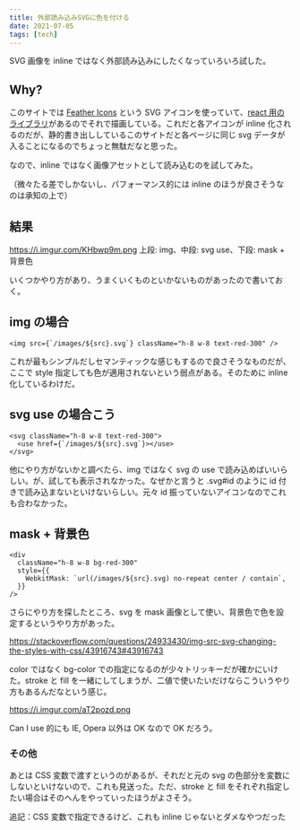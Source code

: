 ```yaml
---
title: 外部読み込みSVGに色を付ける
date: 2021-07-05
tags: [tech]
---
```


SVG 画像を inline ではなく外部読み込みにしたくなっていろいろ試した。

## Why?

このサイトでは [Feather Icons](https://feathericons.com/) という SVG アイコンを使っていて、[react 用のライブラリ](https://github.com/feathericons/react-feather)があるのでそれで描画している。これだと各アイコンが inline 化されるのだが、静的書き出ししているこのサイトだと各ページに同じ svg データが入ることになるのでちょっと無駄だなと思った。

なので、inline ではなく画像アセットとして読み込むのを試してみた。

（微々たる差でしかないし、パフォーマンス的には inline のほうが良さそうなのは承知の上で）

## 結果

https://i.imgur.com/KHbwp9m.png
上段: img、中段: svg use、下段: mask + 背景色

いくつかやり方があり、うまくいくものといかないものがあったので書いておく。

## img の場合

```tsx
<img src={`/images/${src}.svg`} className="h-8 w-8 text-red-300" />
```

これが最もシンプルだしセマンティックな感じもするので良さそうなものだが、ここで style 指定しても色が適用されないという弱点がある。そのために inline 化しているわけだ。

## svg use の場合こう

```tsx
<svg className="h-8 w-8 text-red-300">
  <use href={`/images/${src}.svg`}></use>
</svg>
```

他にやり方がないかと調べたら、img ではなく svg の use で読み込めばいいらしい。が、試しても表示されなかった。なぜかと言うと .svg#id のように id 付きで読み込まないといけないらしい。元々 id 振っていないアイコンなのでこれも合わなかった。

## mask + 背景色

```tsx
<div
  className="h-8 w-8 bg-red-300"
  style={{
    WebkitMask: `url(/images/${src}.svg) no-repeat center / contain`,
  }}
/>
```

さらにやり方を探したところ、svg を mask 画像として使い、背景色で色を設定するというやり方があった。

https://stackoverflow.com/questions/24933430/img-src-svg-changing-the-styles-with-css/43916743#43916743

color ではなく bg-color での指定になるのが少々トリッキーだが確かにいけた。stroke と fill を一緒にしてしまうが、二値で使いたいだけならこういうやり方もあるんだなという感じ。

https://i.imgur.com/aT2pozd.png

Can I use 的にも IE, Opera 以外は OK なので OK だろう。

### その他

あとは CSS 変数で渡すというのがあるが、それだと元の svg の色部分を変数にしないといけないので、これも見送った。ただ、stroke と fill をそれぞれ指定したい場合はそのへんをやっていったほうがよさそう。

追記：CSS 変数で指定できるけど、これも inline じゃないとダメなやつだった
